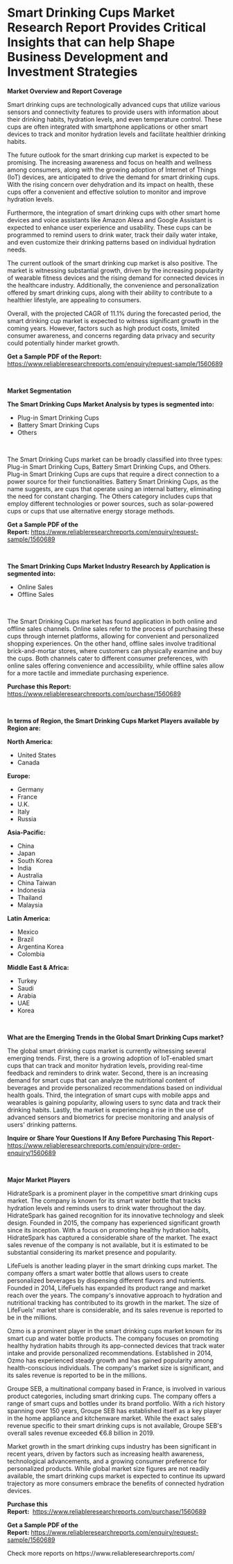 <p><h1>Smart Drinking Cups Market Research Report Provides Critical Insights that can help Shape Business Development and Investment Strategies</h1></p><p><strong>Market Overview and Report Coverage</strong></p>
<p><p>Smart drinking cups are technologically advanced cups that utilize various sensors and connectivity features to provide users with information about their drinking habits, hydration levels, and even temperature control. These cups are often integrated with smartphone applications or other smart devices to track and monitor hydration levels and facilitate healthier drinking habits.</p><p>The future outlook for the smart drinking cup market is expected to be promising. The increasing awareness and focus on health and wellness among consumers, along with the growing adoption of Internet of Things (IoT) devices, are anticipated to drive the demand for smart drinking cups. With the rising concern over dehydration and its impact on health, these cups offer a convenient and effective solution to monitor and improve hydration levels.</p><p>Furthermore, the integration of smart drinking cups with other smart home devices and voice assistants like Amazon Alexa and Google Assistant is expected to enhance user experience and usability. These cups can be programmed to remind users to drink water, track their daily water intake, and even customize their drinking patterns based on individual hydration needs.</p><p>The current outlook of the smart drinking cup market is also positive. The market is witnessing substantial growth, driven by the increasing popularity of wearable fitness devices and the rising demand for connected devices in the healthcare industry. Additionally, the convenience and personalization offered by smart drinking cups, along with their ability to contribute to a healthier lifestyle, are appealing to consumers.</p><p>Overall, with the projected CAGR of 11.1% during the forecasted period, the smart drinking cup market is expected to witness significant growth in the coming years. However, factors such as high product costs, limited consumer awareness, and concerns regarding data privacy and security could potentially hinder market growth.</p></p>
<p><strong>Get a Sample PDF of the Report:</strong> <a href="https://www.reliableresearchreports.com/enquiry/request-sample/1560689">https://www.reliableresearchreports.com/enquiry/request-sample/1560689</a></p>
<p>&nbsp;</p>
<p><strong>Market Segmentation</strong></p>
<p><strong>The Smart Drinking Cups Market Analysis by types is segmented into:</strong></p>
<p><ul><li>Plug-in Smart Drinking Cups</li><li>Battery Smart Drinking Cups</li><li>Others</li></ul></p>
<p>&nbsp;</p>
<p><p>The Smart Drinking Cups market can be broadly classified into three types: Plug-in Smart Drinking Cups, Battery Smart Drinking Cups, and Others. Plug-in Smart Drinking Cups are cups that require a direct connection to a power source for their functionalities. Battery Smart Drinking Cups, as the name suggests, are cups that operate using an internal battery, eliminating the need for constant charging. The Others category includes cups that employ different technologies or power sources, such as solar-powered cups or cups that use alternative energy storage methods.</p></p>
<p><strong>Get a Sample PDF of the Report:</strong>&nbsp;<a href="https://www.reliableresearchreports.com/enquiry/request-sample/1560689">https://www.reliableresearchreports.com/enquiry/request-sample/1560689</a></p>
<p>&nbsp;</p>
<p><strong>The Smart Drinking Cups Market Industry Research by Application is segmented into:</strong></p>
<p><ul><li>Online Sales</li><li>Offline Sales</li></ul></p>
<p>&nbsp;</p>
<p><p>The Smart Drinking Cups market has found application in both online and offline sales channels. Online sales refer to the process of purchasing these cups through internet platforms, allowing for convenient and personalized shopping experiences. On the other hand, offline sales involve traditional brick-and-mortar stores, where customers can physically examine and buy the cups. Both channels cater to different consumer preferences, with online sales offering convenience and accessibility, while offline sales allow for a more tactile and immediate purchasing experience.</p></p>
<p><strong>Purchase this Report:</strong>&nbsp; <a href="https://www.reliableresearchreports.com/purchase/1560689">https://www.reliableresearchreports.com/purchase/1560689</a></p>
<p>&nbsp;</p>
<p><strong>In terms of Region, the Smart Drinking Cups Market Players available by Region are:</strong></p>
<p>
    <p> <strong> North America: </strong>
        <ul>
            <li>United States</li>
            <li>Canada</li>
        </ul>
        </p> 
    <p> <strong> Europe: </strong>
        <ul>
            <li>Germany</li>
            <li>France</li>
            <li>U.K.</li>
            <li>Italy</li>
            <li>Russia</li>
        </ul>
        </p> 
    <p> <strong> Asia-Pacific: </strong>
        <ul>
            <li>China</li>
            <li>Japan</li>
            <li>South Korea</li>
            <li>India</li>
            <li>Australia</li>
            <li>China Taiwan</li>
            <li>Indonesia</li>
            <li>Thailand</li>
            <li>Malaysia</li>
        </ul>
        </p> 
    <p> <strong> Latin America: </strong>
        <ul>
            <li>Mexico</li>
            <li>Brazil</li>
            <li>Argentina Korea</li>
            <li>Colombia</li>
        </ul>
        </p> 
    <p> <strong> Middle East & Africa: </strong>
        <ul>
            <li>Turkey</li>
            <li>Saudi</li>
            <li>Arabia</li>
            <li>UAE</li>
            <li>Korea</li>
        </ul>
    </p>
    </p>
<p>&nbsp;</p>
<p><strong>What are the Emerging Trends in the Global Smart Drinking Cups market?</strong></p>
<p><p>The global smart drinking cups market is currently witnessing several emerging trends. First, there is a growing adoption of IoT-enabled smart cups that can track and monitor hydration levels, providing real-time feedback and reminders to drink water. Second, there is an increasing demand for smart cups that can analyze the nutritional content of beverages and provide personalized recommendations based on individual health goals. Third, the integration of smart cups with mobile apps and wearables is gaining popularity, allowing users to sync data and track their drinking habits. Lastly, the market is experiencing a rise in the use of advanced sensors and biometrics for precise monitoring and analysis of users' drinking patterns.</p></p>
<p><strong>Inquire or Share Your Questions If Any Before Purchasing This Report</strong>- <a href="https://www.reliableresearchreports.com/enquiry/pre-order-enquiry/1560689">https://www.reliableresearchreports.com/enquiry/pre-order-enquiry/1560689</a></p>
<p>&nbsp;</p>
<p><strong>Major Market Players</strong></p>
<p><p>HidrateSpark is a prominent player in the competitive smart drinking cups market. The company is known for its smart water bottle that tracks hydration levels and reminds users to drink water throughout the day. HidrateSpark has gained recognition for its innovative technology and sleek design. Founded in 2015, the company has experienced significant growth since its inception. With a focus on promoting healthy hydration habits, HidrateSpark has captured a considerable share of the market. The exact sales revenue of the company is not available, but it is estimated to be substantial considering its market presence and popularity.</p><p>LifeFuels is another leading player in the smart drinking cups market. The company offers a smart water bottle that allows users to create personalized beverages by dispensing different flavors and nutrients. Founded in 2014, LifeFuels has expanded its product range and market reach over the years. The company's innovative approach to hydration and nutritional tracking has contributed to its growth in the market. The size of LifeFuels' market share is considerable, and its sales revenue is reported to be in the millions.</p><p>Ozmo is a prominent player in the smart drinking cups market known for its smart cup and water bottle products. The company focuses on promoting healthy hydration habits through its app-connected devices that track water intake and provide personalized recommendations. Established in 2014, Ozmo has experienced steady growth and has gained popularity among health-conscious individuals. The company's market size is significant, and its sales revenue is reported to be in the millions.</p><p>Groupe SEB, a multinational company based in France, is involved in various product categories, including smart drinking cups. The company offers a range of smart cups and bottles under its brand portfolio. With a rich history spanning over 150 years, Groupe SEB has established itself as a key player in the home appliance and kitchenware market. While the exact sales revenue specific to their smart drinking cups is not available, Groupe SEB's overall sales revenue exceeded €6.8 billion in 2019.</p><p>Market growth in the smart drinking cups industry has been significant in recent years, driven by factors such as increasing health awareness, technological advancements, and a growing consumer preference for personalized products. While global market size figures are not readily available, the smart drinking cups market is expected to continue its upward trajectory as more consumers embrace the benefits of connected hydration devices.</p></p>
<p><strong>Purchase this Report:</strong>&nbsp;&nbsp;<a href="https://www.reliableresearchreports.com/purchase/1560689">https://www.reliableresearchreports.com/purchase/1560689</a></p>
<p></p>
<p><strong>Get a Sample PDF of the Report:</strong>&nbsp;<a href="https://www.reliableresearchreports.com/enquiry/request-sample/1560689">https://www.reliableresearchreports.com/enquiry/request-sample/1560689</a></p>
<p>Check more reports on https://www.reliableresearchreports.com/</p>